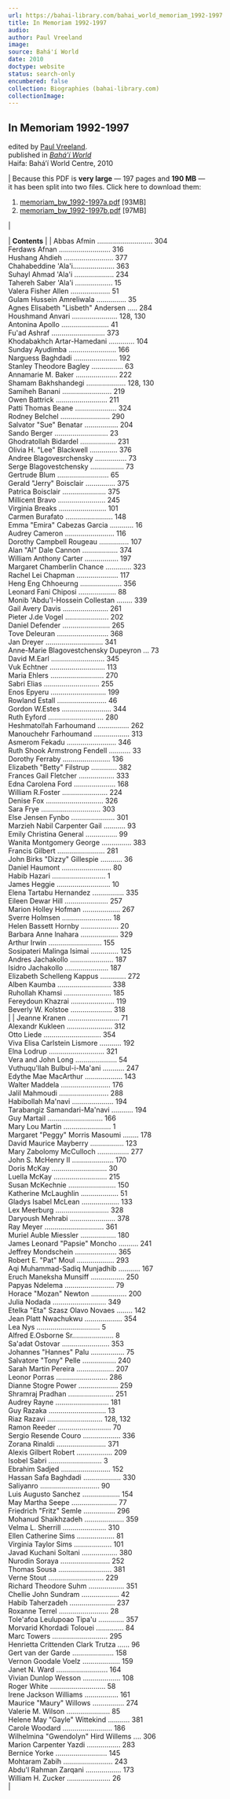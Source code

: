 ```yaml
---
url: https://bahai-library.com/bahai_world_memoriam_1992-1997
title: In Memoriam 1992-1997
audio: 
author: Paul Vreeland
image: 
source: Bahá'í World
date: 2010
doctype: website
status: search-only
encumbered: false
collection: Biographies (bahai-library.com)
collectionImage: 
---
```



## In Memoriam 1992-1997

edited by [Paul Vreeland](https://bahai-library.com/author/Paul%20Vreeland).  
published in [_Bahá'í World_](https://bahai-library.com/series/BW)  
Haifa: Bahá’í World Centre, 2010


| Because this PDF is **very large** — 197 pages and **190 MB** —  
it has been split into two files. Click here to download them:
1.  [memoriam\_bw\_1992-1997a.pdf](https://bahai-library.com/pdf/bw/memoriam_bw_1992-1997a.pdf) \[93MB\]
2.  [memoriam\_bw\_1992-1997b.pdf](https://bahai-library.com/pdf/bw/memoriam_bw_1992-1997b.pdf) \[97MB\]

 |

| **Contents** |
| Abbas Afmin ............................ 304  
Ferdaws Afnan .......................... 316  
Hushang Ahdieh ......................... 377  
Chahabeddine 'Ala'i..................... 363  
Suhayl Ahmad 'Ala'i .................... 234  
Tahereh Saber 'Ala'i ................... 15  
Valera Fisher Allen .................... 51  
Gulam Hussein Amreliwala ............... 35  
Agnes Elisabeth "Lisbeth" Andersen ..... 284  
Houshmand Anvari ....................... 128, 130  
Antonina Apollo ........................ 41  
Fu'ad Ashraf ........................... 373  
Khodabakhch Artar-Hamedani ............. 104  
Sunday Ayudimba ........................ 166  
Narguess Baghdadi ...................... 192  
Stanley Theodore Bagley ................ 63  
Annamarie M. Baker ..................... 222  
Shamam Bakhshandegi .................... 128, 130  
Samiheh Banani ......................... 219  
Owen Battrick .......................... 211  
Patti Thomas Beane ..................... 324  
Rodney Belchel ......................... 290  
Salvator "Sue" Benatar ................. 204  
Sando Berger ........................... 23  
Ghodratollah Bidardel .................. 231  
Olivia H. "Lee" Blackwell .............. 376  
Andree Blagovesrchensky ................ 73  
Serge Blagovestchensky ................. 73  
Gertrude Blum .......................... 65  
Gerald "Jerry" Boisclair ............... 375  
Patrica Boisclair ...................... 375  
Millicent Bravo ........................ 245  
Virginia Breaks ........................ 101  
Carmen Burafato ........................ 148  
Emma "Emira" Cabezas Garcia ............ 16  
Audrey Cameron ......................... 116  
Dorothy Campbell Rougeau ............... 107  
Alan "Al" Dale Cannon .................. 374  
William Anthony Carter ................. 197  
Margaret Chamberlin Chance ............. 323  
Rachel Lei Chapman ..................... 117  
Heng Eng Chhoeurng ..................... 356  
Leonard Fani Chiposi ................... 88  
Monib 'Abdu'I-Hossein Collestan ........ 339  
Gail Avery Davis ....................... 261  
Pieter J.de Vogel ...................... 202  
Daniel Defender ........................ 265  
Tove Deleuran .......................... 368  
Jan Dreyer ............................. 341  
Anne-Marie Blagovestchensky Dupeyron ... 73  
David M.Earl ........................... 345  
Vuk Echtner ............................ 113  
Maria Ehlers ........................... 270  
Sabri Elias ............................ 255  
Enos Epyeru ............................ 199  
Rowland Estall ......................... 46  
Gordon W.Estes ......................... 344  
Ruth Eyford ............................ 280  
Heshmatol!ah Farhoumand ................ 262  
Manouchehr Farhoumand .................. 313  
Asmerom Fekadu ......................... 346  
Ruth Shook Armstrong Fendell ........... 33  
Dorothy Ferraby ........................ 136  
Elizabeth "Betty" Filstrup ............. 382  
Frances Gail Fletcher .................. 333  
Edna Carolena Ford ..................... 168  
William R.Foster ....................... 224  
Denise Fox ............................. 326  
Sara Frye .............................. 303  
Else Jensen Fynbo ...................... 301  
Marzieh Nabil Carpenter Gail ........... 93  
Emily Christina General ................ 99  
Wanita Montgomery George ............... 383  
Francis Gilbert ........................ 281  
John Birks "Dizzy" Gillespie ........... 36  
Daniel Haumont ......................... 80  
Habib Hazari ........................... 1  
James Heggie ........................... 10  
Elena Tartabu Hernandez ................ 335  
Eileen Dewar Hill ...................... 257  
Marion Holley Hofman ................... 267  
Sverre Holmsen ......................... 18  
Helen Bassett Hornby ................... 20  
Barbara Anne lnahara ................... 329  
Arthur Irwin ........................... 155  
Sosipateri Malinga Isimai .............. 125  
Andres Jachakollo ...................... 187  
Isidro Jachakollo ...................... 187  
Elizabeth Schelleng Kappus ............. 272  
Alben Kaumba ........................... 338  
Ruhollah Khamsi ........................ 185  
Fereydoun Khazrai ...................... 119  
Beverly W. Kolstoe ..................... 318  
 |  | Jeanne Kranen .......................... 71  
Alexandr Kukleen ....................... 312  
Otto Liede ............................. 354  
Viva Elisa Carlstein Lismore ........... 192  
Elna Lodrup ............................ 321  
Vera and John Long ..................... 54  
Vuthuqu'llah Bulbul-i-Ma'ani ........... 247  
Edythe Mae MacArthur ................... 143  
Walter Maddela ......................... 176  
Jalil Mahmoudi ......................... 288  
Habibollah Ma'navi ..................... 194  
Tarabangiz Samandari-Ma'navi ........... 194  
Guy Martail ............................ 166  
Mary Lou Martin ........................ 1  
Margaret "Peggy" Morris Masoumi ........ 178  
David Maurice Mayberry ................. 123  
Mary Zabolomy McCulloch ................ 277  
John S. McHenry II ..................... 170  
Doris McKay ............................ 30  
Luella McKay ........................... 215  
Susan McKechnie ........................ 150  
Katherine McLaughlin ................... 51  
Gladys Isabel McLean ................... 133  
Lex Meerburg ........................... 328  
Daryoush Mehrabi ....................... 378  
Ray Meyer .............................. 361  
Muriel Auble Miessler .................. 180  
James Leonard "Papsie" Moncho .......... 241  
Jeffrey Mondschein ..................... 365  
Robert E. "Pat" Moul ................... 293  
Aqi Muhammad-Sadiq Munjadhib ........... 167  
Eruch Maneksha Munsiff ................. 250  
Papyas Ndelema ......................... 79  
Horace "Mozan" Newton .................. 200  
Julia Nodada ........................... 349  
Etelka "Eta" Szasz Olavo Novaes ........ 142  
Jean Platt Nwachukwu ................... 354  
Lea Nys ................................ 5  
Alfred E.Osborne Sr..................... 8  
Sa'adat Ostovar ........................ 353  
Johannes "Hannes" Palu ................. 75  
Salvatore "Tony" Pelle ................. 240  
Sarah Martin Pereira ................... 207  
Leonor Porras .......................... 286  
Dianne Stogre Power .................... 259  
Shramraj Pradhan ....................... 251  
Audrey Rayne ........................... 181  
Guy Razaka ............................. 13  
Riaz Razavi ............................ 128, 132  
Ramon Reeder ........................... 70  
Sergio Resende Couro ................... 336  
Zorana Rinaldi ......................... 371  
Alexis Gilbert Robert .................. 209  
Isobel Sabri ........................... 3  
Ebrahim Sadjed ......................... 152  
Hassan Safa Baghdadi ................... 330  
Saliyanro .............................. 90  
Luis Augusto Sanchez ................... 154  
May Martha Seepe ....................... 77  
Friedrich "Fritz" Semle ................ 296  
Mohanud Shaikhzadeh .................... 359  
Velma L. Sherrill ...................... 310  
Ellen Catherine Sims ................... 81  
Virginia Taylor Sims ................... 101  
Javad Kuchani Soltani .................. 380  
Nurodin Soraya ......................... 252  
Thomas Sousa ........................... 381  
Verne Stout ............................ 229  
Richard Theodore Suhm .................. 351  
Chellie John Sundram ................... 42  
Habib Taherzadeh ....................... 237  
Roxanne Terrel ......................... 28  
Tole'afoa Leulupoao Tipa'u ............. 357  
Morvarid Khordadi Tolouei .............. 84  
Marc Towers ............................ 295  
Henrietta Crittenden Clark Trutza ...... 96  
Gert van der Garde ..................... 158  
Vernon Goodale Voelz ................... 159  
Janet N. Ward .......................... 164  
Vivian Dunlop Wesson ................... 108  
Roger White ............................ 58  
Irene Jackson Williams ................. 161  
Maurice "Maury" Willows ................ 274  
Valerie M. Wilson ...................... 85  
Helene May "Gayle" Wittekind ........... 381  
Carole Woodard ......................... 186  
Wilhelmina "Gwendolyn" Hird Willems .... 306  
Marion Carpenter Yazdi ................. 283  
Bernice Yorke .......................... 145  
Mohtaram Zabih ......................... 243  
Abdu'l Rahman Zarqani .................. 173  
William H. Zucker ...................... 26  
 |
